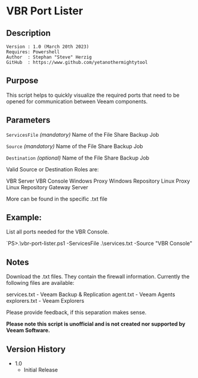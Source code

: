 # VBR Port Lister

## Description
~~~~
Version : 1.0 (March 20th 2023)
Requires: Powershell
Author  : Stephan "Steve" Herzig
GitHub  : https://www.github.com/yetanothermightytool
~~~~


## Purpose

This script helps to quickly visualize the required ports that need to be opened for communication between Veeam components.

## Parameters
  
  `ServicesFile`
_(mandatory)_ Name of the File Share Backup Job

  `Source`
_(mandatory)_ Name of the File Share Backup Job

  `Destination`
_(optional)_ Name of the File Share Backup Job

Valid Source or Destination Roles are:

VBR Server
VBR Console
Windows Proxy
Windows Repository
Linux Proxy
Linux Repository
Gateway Server

More can be found in the specific .txt file

## Example: 

List all ports needed for the VBR Console.

`PS>.\vbr-port-lister.ps1 -ServicesFile .\services.txt -Source "VBR Console"
  
## Notes

Download the .txt files. They contain the firewall information. Currently the following files are available:

services.txt  - Veeam Backup & Replication 
agent.txt	  - Veeam Agents
explorers.txt - Veeam Explorers

Please provide feedback, if this separation makes sense.

**Please note this script is unofficial and is not created nor supported by Veeam Software.**

## Version History

* 1.0
    * Initial Release
	
